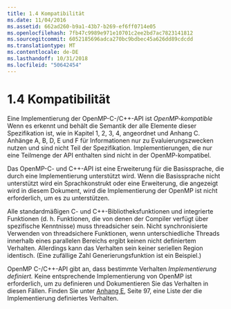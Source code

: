 ```yaml
---
title: 1.4 Kompatibilität
ms.date: 11/04/2016
ms.assetid: 662ad260-b9a1-43b7-b269-ef6ff0714e05
ms.openlocfilehash: 7fb47c9989e971e10701c2ee2bd7ac7823141812
ms.sourcegitcommit: 6052185696adca270bc9bdbec45a626dd89cdcdd
ms.translationtype: MT
ms.contentlocale: de-DE
ms.lasthandoff: 10/31/2018
ms.locfileid: "50642454"
---
```

# <a name="14-compliance"></a>1.4 Kompatibilität

Eine Implementierung der OpenMP-C-/C++-API ist *OpenMP-kompatible* Wenn es erkennt und behält die Semantik der alle Elemente dieser Spezifikation ist, wie in Kapitel 1, 2, 3, 4, angeordnet und Anhang C. Anhänge A, B, D, E und F für Informationen nur zu Evaluierungszwecken nutzen und sind nicht Teil der Spezifikation. Implementierungen, die nur eine Teilmenge der API enthalten sind nicht in der OpenMP-kompatibel.

Das OpenMP-C- und C++-API ist eine Erweiterung für die Basissprache, die durch eine Implementierung unterstützt wird. Wenn die Basissprache nicht unterstützt wird ein Sprachkonstrukt oder eine Erweiterung, die angezeigt wird in diesem Dokument, wird die Implementierung der OpenMP ist nicht erforderlich, um es zu unterstützen.

Alle standardmäßigen C- und C++-Bibliotheksfunktionen und integrierte Funktionen (d. h. Funktionen, die von denen der Compiler verfügt über spezifische Kenntnisse) muss threadsicher sein. Nicht synchronisierte Verwenden von threadsichere Funktionen, wenn unterschiedliche Threads innerhalb eines parallelen Bereichs ergibt keinen nicht definiertem Verhalten. Allerdings kann das Verhalten sein keiner seriellen Region identisch. (Eine zufällige Zahl Generierungsfunktion ist ein Beispiel.)

OpenMP C-/C++-API gibt an, dass bestimmte Verhalten *Implementierung definiert.* Keine entsprechende Implementierung von OpenMP ist erforderlich, um zu definieren und Dokumentieren Sie das Verhalten in diesen Fällen. Finden Sie unter [Anhang E](../../parallel/openmp/e-implementation-defined-behaviors-in-openmp-c-cpp.md), Seite 97, eine Liste der die Implementierung definiertes Verhalten.